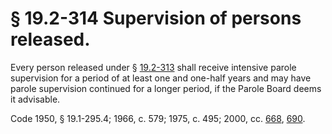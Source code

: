 # § 19.2-314 Supervision of persons released.

<p>Every person released under § <a href='http://law.lis.virginia.gov/vacode/19.2-313/'>19.2-313</a> shall receive intensive parole supervision for a period of at least one and one-half years and may have parole supervision continued for a longer period, if the Parole Board deems it advisable.</p><p>Code 1950, § 19.1-295.4; 1966, c. 579; 1975, c. 495; 2000, cc. <a href='http://lis.virginia.gov/cgi-bin/legp604.exe?001+ful+CHAP0668'>668</a>, <a href='http://lis.virginia.gov/cgi-bin/legp604.exe?001+ful+CHAP0690'>690</a>.</p>